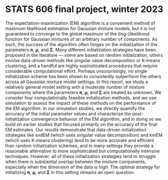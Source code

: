 # STATS 606 final project, winter 2023

The expectation-maximization (EM) algorithm is a convenient method of maximum likelihood estimation for Gaussian mixture models, but it is not guaranteed to converge to the global maximum of the (log-)likelihood function for Gaussian mixtures of an arbitrary number of components. As such, the success of the algorithm often hinges on the initialization of the parameters $\boldsymbol{\pi}$, $\boldsymbol{\mu}$, and $\boldsymbol{\Sigma}$. Many different initialization strategies have been proposed in the literature — some are based on random initialization, others involve data-driven methods like singular value decomposition or K-means clustering, and a handful are highly sophisticated procedures that require considerable computational effort. Perhaps unsurprisingly, no single initialization scheme has been shown to consistently outperform the others across all Gaussian mixture model settings. In this report, we study a relatively general model setting with a moderate number of mixture components where the parameters $\boldsymbol{\pi}$, $\boldsymbol{\mu}$, and $\boldsymbol{\Sigma}$ are treated as unknown. We consider four computationally feasible initialization methods, and we use simulation to assess the impact of these methods on the performance of the EM algorithm. In our simulation studies, we directly quantify the accuracy of the initial parameter values and characterize the post-initialization convergence behavior of the EM algorithm, and in doing so we build on earlier studies that focused primarily on the accuracy of the final EM estimates. Our results demonstrate that data-driven initialization strategies like svdEM (which uses singular value decomposition) and kmEM (which uses K-means clustering) tend to be more accurate and efficient than random initialization schemes, and in many settings they provide a reasonable alternative to more sophisticated but computationally intensive techniques. However, all of these initialization strategies tend to struggle when there is substantial overlap between the mixture components, especially when the dimension of the data is high. The optimal strategy for initializing $\boldsymbol{\pi}$, $\boldsymbol{\mu}$, and $\boldsymbol{\Sigma}$ in this setting remains an open question.
